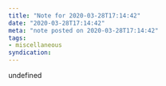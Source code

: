 ```yaml
---
title: "Note for 2020-03-28T17:14:42"
date: "2020-03-28T17:14:42"
meta: "note posted on 2020-03-28T17:14:42"
tags:
- miscellaneous
syndication: 
---
```

undefined
